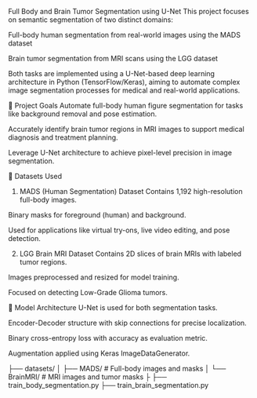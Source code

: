 Full Body and Brain Tumor Segmentation using U-Net
This project focuses on semantic segmentation of two distinct domains:

Full-body human segmentation from real-world images using the MADS dataset

Brain tumor segmentation from MRI scans using the LGG dataset

Both tasks are implemented using a U-Net-based deep learning architecture in Python (TensorFlow/Keras), aiming to automate complex image segmentation processes for medical and real-world applications.

🚀 Project Goals
Automate full-body human figure segmentation for tasks like background removal and pose estimation.

Accurately identify brain tumor regions in MRI images to support medical diagnosis and treatment planning.

Leverage U-Net architecture to achieve pixel-level precision in image segmentation.

📂 Datasets Used
1. MADS (Human Segmentation) Dataset
Contains 1,192 high-resolution full-body images.

Binary masks for foreground (human) and background.

Used for applications like virtual try-ons, live video editing, and pose detection.

2. LGG Brain MRI Dataset
Contains 2D slices of brain MRIs with labeled tumor regions.

Images preprocessed and resized for model training.

Focused on detecting Low-Grade Glioma tumors.

🧠 Model Architecture
U-Net is used for both segmentation tasks.

Encoder-Decoder structure with skip connections for precise localization.

Binary cross-entropy loss with accuracy as evaluation metric.

Augmentation applied using Keras ImageDataGenerator. 

├── datasets/
│   ├── MADS/                # Full-body images and masks
│   └── BrainMRI/            # MRI images and tumor masks
├
├── train_body_segmentation.py
├── train_brain_segmentation.py


